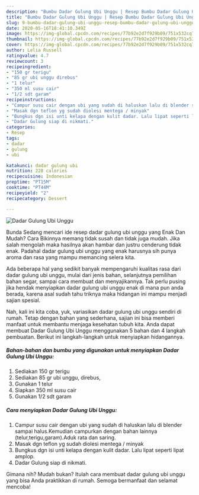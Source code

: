 ```yaml
---
description: "Bumbu Dadar Gulung Ubi Unggu | Resep Bumbu Dadar Gulung Ubi Unggu Yang Enak dan Simpel"
title: "Bumbu Dadar Gulung Ubi Unggu | Resep Bumbu Dadar Gulung Ubi Unggu Yang Enak dan Simpel"
slug: 9-bumbu-dadar-gulung-ubi-unggu-resep-bumbu-dadar-gulung-ubi-unggu-yang-enak-dan-simpel
date: 2020-05-16T18:41:10.349Z
image: https://img-global.cpcdn.com/recipes/77b92e2d7f929b09/751x532cq70/dadar-gulung-ubi-unggu-foto-resep-utama.jpg
thumbnail: https://img-global.cpcdn.com/recipes/77b92e2d7f929b09/751x532cq70/dadar-gulung-ubi-unggu-foto-resep-utama.jpg
cover: https://img-global.cpcdn.com/recipes/77b92e2d7f929b09/751x532cq70/dadar-gulung-ubi-unggu-foto-resep-utama.jpg
author: Lelia Russell
ratingvalue: 4.7
reviewcount: 3
recipeingredient:
- "150 gr terigu"
- "85 gr ubi unggu direbus"
- "1 telur"
- "350 ml susu cair"
- "1/2 sdt garam"
recipeinstructions:
- "Campur susu cair dengan ubi yang sudah di haluskan lalu di blender sampai halus.Kemudian campurkan dengan bahan lainnya (telur,terigu,garam).Aduk rata dan saring."
- "Masak dgn teflon yg sudah diolesi mentega / minyak"
- "Bungkus dgn isi unti kelapa dengan kulit dadar. Lalu lipat seperti lipat amplop."
- "Dadar Gulung siap di nikmati."
categories:
- Resep
tags:
- dadar
- gulung
- ubi

katakunci: dadar gulung ubi 
nutrition: 228 calories
recipecuisine: Indonesian
preptime: "PT15M"
cooktime: "PT44M"
recipeyield: "2"
recipecategory: Dessert

---
```



![Dadar Gulung Ubi Unggu](https://img-global.cpcdn.com/recipes/77b92e2d7f929b09/751x532cq70/dadar-gulung-ubi-unggu-foto-resep-utama.jpg)

Bunda Sedang mencari ide resep dadar gulung ubi unggu yang Enak Dan Mudah? Cara Bikinnya memang tidak susah dan tidak juga mudah. Jika salah mengolah maka hasilnya akan hambar dan justru cenderung tidak enak. Padahal dadar gulung ubi unggu yang enak harusnya sih punya aroma dan rasa yang mampu memancing selera kita.

Ada beberapa hal yang sedikit banyak mempengaruhi kualitas rasa dari dadar gulung ubi unggu, mulai dari jenis bahan, selanjutnya pemilihan bahan segar, sampai cara membuat dan menyajikannya. Tak perlu pusing jika hendak menyiapkan dadar gulung ubi unggu enak di mana pun anda berada, karena asal sudah tahu triknya maka hidangan ini mampu menjadi sajian spesial.




Nah, kali ini kita coba, yuk, variasikan dadar gulung ubi unggu sendiri di rumah. Tetap dengan bahan yang sederhana, sajian ini bisa memberi manfaat untuk membantu menjaga kesehatan tubuh kita. Anda dapat membuat Dadar Gulung Ubi Unggu menggunakan 5 bahan dan 4 langkah pembuatan. Berikut ini langkah-langkah untuk menyiapkan hidangannya.

<!--inarticleads1-->

##### Bahan-bahan dan bumbu yang digunakan untuk menyiapkan Dadar Gulung Ubi Unggu:

1. Sediakan 150 gr terigu
1. Sediakan 85 gr ubi unggu, direbus,
1. Gunakan 1 telur
1. Siapkan 350 ml susu cair
1. Gunakan 1/2 sdt garam




<!--inarticleads2-->

##### Cara menyiapkan Dadar Gulung Ubi Unggu:

1. Campur susu cair dengan ubi yang sudah di haluskan lalu di blender sampai halus.Kemudian campurkan dengan bahan lainnya (telur,terigu,garam).Aduk rata dan saring.
1. Masak dgn teflon yg sudah diolesi mentega / minyak
1. Bungkus dgn isi unti kelapa dengan kulit dadar. Lalu lipat seperti lipat amplop.
1. Dadar Gulung siap di nikmati.




Gimana nih? Mudah bukan? Itulah cara membuat dadar gulung ubi unggu yang bisa Anda praktikkan di rumah. Semoga bermanfaat dan selamat mencoba!
